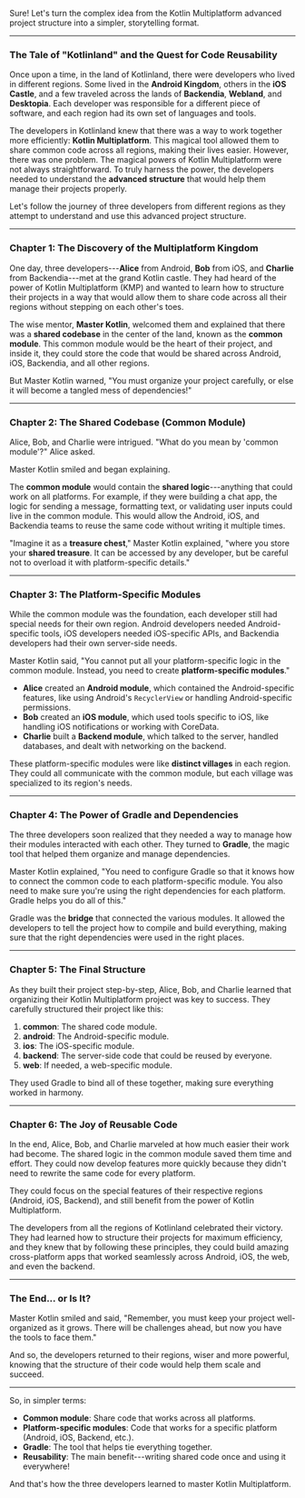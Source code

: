 Sure! Let's turn the complex idea from the Kotlin Multiplatform advanced project structure into a simpler, storytelling format.

* * * * *

### The Tale of "Kotlinland" and the Quest for Code Reusability

Once upon a time, in the land of Kotlinland, there were developers who lived in different regions. Some lived in the **Android Kingdom**, others in the **iOS Castle**, and a few traveled across the lands of **Backendia**, **Webland**, and **Desktopia**. Each developer was responsible for a different piece of software, and each region had its own set of languages and tools.

The developers in Kotlinland knew that there was a way to work together more efficiently: **Kotlin Multiplatform**. This magical tool allowed them to share common code across all regions, making their lives easier. However, there was one problem. The magical powers of Kotlin Multiplatform were not always straightforward. To truly harness the power, the developers needed to understand the **advanced structure** that would help them manage their projects properly.

Let's follow the journey of three developers from different regions as they attempt to understand and use this advanced project structure.

* * * * *

### Chapter 1: The Discovery of the Multiplatform Kingdom

One day, three developers---**Alice** from Android, **Bob** from iOS, and **Charlie** from Backendia---met at the grand Kotlin castle. They had heard of the power of Kotlin Multiplatform (KMP) and wanted to learn how to structure their projects in a way that would allow them to share code across all their regions without stepping on each other's toes.

The wise mentor, **Master Kotlin**, welcomed them and explained that there was a **shared codebase** in the center of the land, known as the **common module**. This common module would be the heart of their project, and inside it, they could store the code that would be shared across Android, iOS, Backendia, and all other regions.

But Master Kotlin warned, "You must organize your project carefully, or else it will become a tangled mess of dependencies!"

* * * * *

### Chapter 2: The Shared Codebase (Common Module)

Alice, Bob, and Charlie were intrigued. "What do you mean by 'common module'?" Alice asked.

Master Kotlin smiled and began explaining.

The **common module** would contain the **shared logic**---anything that could work on all platforms. For example, if they were building a chat app, the logic for sending a message, formatting text, or validating user inputs could live in the common module. This would allow the Android, iOS, and Backendia teams to reuse the same code without writing it multiple times.

"Imagine it as a **treasure chest**," Master Kotlin explained, "where you store your **shared treasure**. It can be accessed by any developer, but be careful not to overload it with platform-specific details."

* * * * *

### Chapter 3: The Platform-Specific Modules

While the common module was the foundation, each developer still had special needs for their own region. Android developers needed Android-specific tools, iOS developers needed iOS-specific APIs, and Backendia developers had their own server-side needs.

Master Kotlin said, "You cannot put all your platform-specific logic in the common module. Instead, you need to create **platform-specific modules**."

-   **Alice** created an **Android module**, which contained the Android-specific features, like using Android's `RecyclerView` or handling Android-specific permissions.
-   **Bob** created an **iOS module**, which used tools specific to iOS, like handling iOS notifications or working with CoreData.
-   **Charlie** built a **Backend module**, which talked to the server, handled databases, and dealt with networking on the backend.

These platform-specific modules were like **distinct villages** in each region. They could all communicate with the common module, but each village was specialized to its region's needs.

* * * * *

### Chapter 4: The Power of Gradle and Dependencies

The three developers soon realized that they needed a way to manage how their modules interacted with each other. They turned to **Gradle**, the magic tool that helped them organize and manage dependencies.

Master Kotlin explained, "You need to configure Gradle so that it knows how to connect the common code to each platform-specific module. You also need to make sure you're using the right dependencies for each platform. Gradle helps you do all of this."

Gradle was the **bridge** that connected the various modules. It allowed the developers to tell the project how to compile and build everything, making sure that the right dependencies were used in the right places.

* * * * *

### Chapter 5: The Final Structure

As they built their project step-by-step, Alice, Bob, and Charlie learned that organizing their Kotlin Multiplatform project was key to success. They carefully structured their project like this:

1.  **common**: The shared code module.
2.  **android**: The Android-specific module.
3.  **ios**: The iOS-specific module.
4.  **backend**: The server-side code that could be reused by everyone.
5.  **web**: If needed, a web-specific module.

They used Gradle to bind all of these together, making sure everything worked in harmony.

* * * * *

### Chapter 6: The Joy of Reusable Code

In the end, Alice, Bob, and Charlie marveled at how much easier their work had become. The shared logic in the common module saved them time and effort. They could now develop features more quickly because they didn't need to rewrite the same code for every platform.

They could focus on the special features of their respective regions (Android, iOS, Backend), and still benefit from the power of Kotlin Multiplatform.

The developers from all the regions of Kotlinland celebrated their victory. They had learned how to structure their projects for maximum efficiency, and they knew that by following these principles, they could build amazing cross-platform apps that worked seamlessly across Android, iOS, the web, and even the backend.

* * * * *

### The End... or Is It?

Master Kotlin smiled and said, "Remember, you must keep your project well-organized as it grows. There will be challenges ahead, but now you have the tools to face them."

And so, the developers returned to their regions, wiser and more powerful, knowing that the structure of their code would help them scale and succeed.

* * * * *

So, in simpler terms:

-   **Common module**: Share code that works across all platforms.
-   **Platform-specific modules**: Code that works for a specific platform (Android, iOS, Backend, etc.).
-   **Gradle**: The tool that helps tie everything together.
-   **Reusability**: The main benefit---writing shared code once and using it everywhere!

And that's how the three developers learned to master Kotlin Multiplatform.